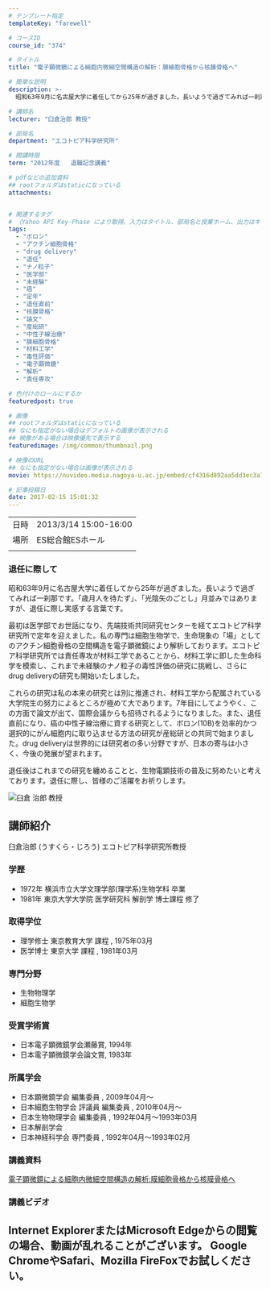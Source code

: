 ```yaml
---
# テンプレート指定
templateKey: "farewell"

# コースID
course_id: "374"

# タイトル
title: "電子顕微鏡による細胞内微細空間構造の解析：膜細胞骨格から核膜骨格へ"

# 簡単な説明
description: >-
  昭和63年9月に名古屋大学に着任してから25年が過ぎました。長いようで過ぎてみれば一刹那です。「歳月人を待たず」、「光陰矢のごとし」月並みではありますが、退任に際し実感する言葉です。 最初は医学部でお世話になり、先端技術共同研究センターを経てエコトピア科学研究所で定年を迎えました。私の専門は細胞生物学で、生命現象の「場」としてのアクチン細胞骨格の空間構造を電子顕微鏡により解析しております。 ....

# 講師名
lecturer: "臼倉治郎 教授"

# 部局名
department: "エコトピア科学研究所"

# 開講時限
term: "2012年度	退職記念講義"

# pdfなどの追加資料
## rootフォルダはstaticになっている
attachments:


# 関連するタグ
# （Yahoo API Key-Phase により取得。入力はタイトル、部局名と授業ホーム、出力はキーフレーズ（tags））
tags:
  - "ボロン"
  - "アクチン細胞骨格"
  - "drug delivery"
  - "退任"
  - "ナノ粒子"
  - "医学部"
  - "未経験"
  - "癌"
  - "定年"
  - "退任直前"
  - "核膜骨格"
  - "論文"
  - "産総研"
  - "中性子線治療"
  - "膜細胞骨格"
  - "材料工学"
  - "毒性評価"
  - "電子顕微鏡"
  - "解析"
  - "責任専攻"

# 色付けのロールにするか
featuredpost: true

# 画像
## rootフォルダはstaticになっている
## なにも指定がない場合はデフォルトの画像が表示される
## 映像がある場合は映像優先で表示する
featuredimage: /img/common/thumbnail.png

# 映像のURL
## なにも指定がない場合は画像が表示される
movie: https://nuvideo.media.nagoya-u.ac.jp/embed/cf4316d892aa5dd3ec3a7b347e2034ce6a5785cf

# 記事投稿日
date: 2017-02-15 15:01:32
---
```


|   |   |
|---|---|
| 日時 | 2013/3/14  15:00-16:00 |
| 場所 | ES総合館ESホール |
|   |   |


### 退任に際して

昭和63年9月に名古屋大学に着任してから25年が過ぎました。長いようで過ぎてみれば一刹那です。「歳月人を待たず」、「光陰矢のごとし」月並みではありますが、退任に際し実感する言葉です。

最初は医学部でお世話になり、先端技術共同研究センターを経てエコトピア科学研究所で定年を迎えました。私の専門は細胞生物学で、生命現象の「場」としてのアクチン細胞骨格の空間構造を電子顕微鏡により解析しております。エコトピア科学研究所では責任専攻が材料工学であることから、材料工学に即した生命科学を模索し、これまで未経験のナノ粒子の毒性評価の研究に挑戦し、さらにdrug deliveryの研究も開始いたしました。

これらの研究は私の本来の研究とは別に推進され、材料工学から配属されている大学院生の努力によるところが極めて大であります。7年目にしてようやく、この方面で論文が出て、国際会議からも招待されるようになりました。また、退任直前になり、癌の中性子線治療に資する研究として、ボロン(10B)を効率的かつ選択的にがん細胞内に取り込ませる方法の研究が産総研との共同で始まりました。drug deliveryは世界的には研究者の多い分野ですが、日本の寄与は小さく、今後の発展が望まれます。

退任後はこれまでの研究を纏めることと、生物電顕技術の普及に努めたいと考えております。退任に際し、皆様のご活躍をお祈りします。


![臼倉 治郎 教授](https://ocw.nagoya-u.jp/files/374/s_H24usukura_facephoto.jpg) 

## 講師紹介

臼倉治郎 (うすくら・じろう) エコトピア科学研究所教授

### 学歴

* 1972年 横浜市立大学文理学部(理学系)生物学科 卒業
* 1981年 東京大学大学院 医学研究科 解剖学 博士課程 修了

### 取得学位

* 理学修士 東京教育大学 課程 , 1975年03月
* 医学博士 東京大学 課程 , 1981年03月

### 専門分野

* 生物物理学
* 細胞生物学

### 受賞学術賞

* 日本電子顕微鏡学会瀬藤賞, 1994年
* 日本電子顕微鏡学会論文賞, 1983年

### 所属学会

* 日本顕微鏡学会 編集委員 , 2009年04月〜
* 日本細胞生物学会 評議員 編集委員 , 2010年04月〜
* 日本生物物理学会 編集委員 , 1992年04月〜1993年03月
* 日本解剖学会
* 日本神経科学会 専門委員 , 1992年04月〜1993年02月


### 講義資料

[電子顕微鏡による細胞内微細空間構造の解析:膜細胞骨格から核膜骨格へ](https://ocw.nagoya-u.jp/files/374/usukura_lastlecture.pdf) 

### 講義ビデオ


Internet ExplorerまたはMicrosoft Edgeからの閲覧の場合、動画が乱れることがございます。
Google ChromeやSafari、Mozilla FireFoxでお試しください。
-----